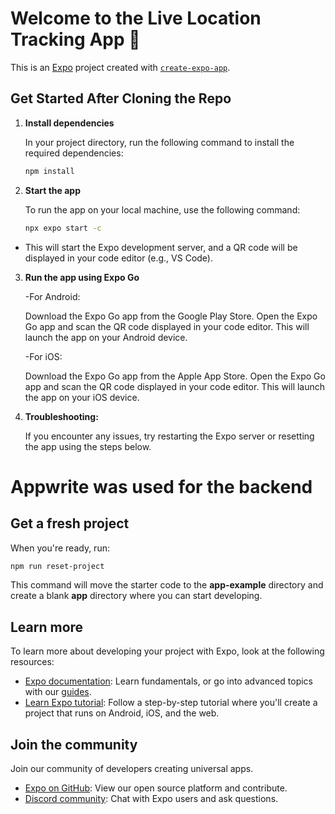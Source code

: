 # Welcome to the Live Location Tracking App 👋

This is an [Expo](https://expo.dev) project created with [`create-expo-app`](https://www.npmjs.com/package/create-expo-app).

## Get Started After Cloning the Repo

1. **Install dependencies**

   In your project directory, run the following command to install the required dependencies:

   ```bash
   npm install

2. **Start the app**

   To run the app on your local machine, use the following command:

   ```bash
   npx expo start -c 

- This will start the Expo development server, and a QR code will be displayed in your code editor (e.g., VS Code).

3. **Run the app using Expo Go**

   -For Android:

   Download the Expo Go app from the Google Play Store.
   Open the Expo Go app and scan the QR code displayed in your code editor. This will launch the app on your Android device.

   -For iOS:

   Download the Expo Go app from the Apple App Store.
   Open the Expo Go app and scan the QR code displayed in your code editor. This will launch the app on your iOS device.

4. **Troubleshooting:**

   If you encounter any issues, try restarting the Expo server or resetting the app using the steps below.

# Appwrite was used for the backend


## Get a fresh project

When you're ready, run:

```bash
npm run reset-project
```

This command will move the starter code to the **app-example** directory and create a blank **app** directory where you can start developing.

## Learn more

To learn more about developing your project with Expo, look at the following resources:

- [Expo documentation](https://docs.expo.dev/): Learn fundamentals, or go into advanced topics with our [guides](https://docs.expo.dev/guides).
- [Learn Expo tutorial](https://docs.expo.dev/tutorial/introduction/): Follow a step-by-step tutorial where you'll create a project that runs on Android, iOS, and the web.

## Join the community

Join our community of developers creating universal apps.

- [Expo on GitHub](https://github.com/expo/expo): View our open source platform and contribute.
- [Discord community](https://chat.expo.dev): Chat with Expo users and ask questions.
